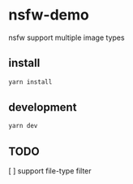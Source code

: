 # nsfw-demo
nsfw  support multiple image types


## install

```sh
yarn install
```

## development
```sh
yarn dev
```


## TODO

[ ] support file-type filter
